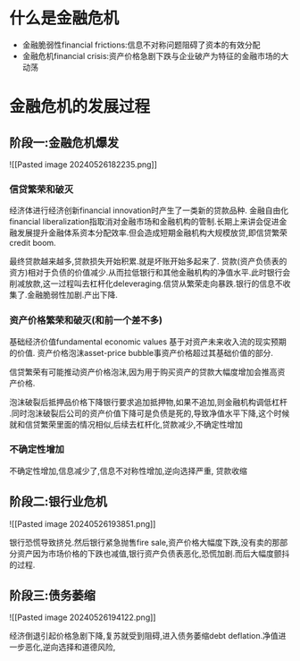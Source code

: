  
# 什么是金融危机

* 金融脆弱性financial frictions:信息不对称问题阻碍了资本的有效分配
* 金融危机financial crisis:资产价格急剧下跌与企业破产为特征的金融市场的大动荡

# 金融危机的发展过程

## 阶段一:金融危机爆发

![[Pasted image 20240526182235.png]]

### 信贷繁荣和破灭

经济体进行经济创新financial innovation时产生了一类新的贷款品种.
金融自由化financial liberalization指取消对金融市场和金融机构的管制.长期上来讲会促进金融发展提升金融体系资本分配效率.但会造成短期金融机构大规模放贷,即信贷繁荣credit boom.

最终贷款越来越多,贷款损失开始积累.就是坏账开始多起来了.  贷款(资产负债表的资方)相对于负债的价值减少.从而拉低银行和其他金融机构的净值水平.此时银行会削减放款,这一过程叫去杠杆化deleveraging.信贷从繁荣走向暴跌.银行的信息不收集了.金融脆弱性加剧.产出下降.

### 资产价格繁荣和破灭(和前一个差不多)

基础经济价值fundamental economic values 基于对资产未来收入流的现实预期的价值.
资产价格泡沫asset-price bubble事资产价格超过其基础价值的部分.

信贷繁荣有可能推动资产价格泡沫,因为用于购买资产的贷款大幅度增加会推高资产价格.

泡沫破裂后抵押品价格下降银行要求追加抵押物,如果不追加,则金融机构调低杠杆 .同时泡沫破裂后公司的资产价值下降可是负债是死的,导致净值水平下降,这个时候就和信贷繁荣里面的情况相似,后续去杠杆化,贷款减少,不确定性增加
  
### 不确定性增加

不确定性增加,信息减少了,信息不对称性增加,逆向选择严重, 贷款收缩

## 阶段二:银行业危机

![[Pasted image 20240526193851.png]]

银行恐慌导致挤兑.然后银行紧急抛售fire sale,资产价格大幅度下跌,没有卖的那部分资产因为市场价格的下跌也减值,银行资产负债表恶化,恐慌加剧.而后大幅度颤抖的过程.

## 阶段三:债务萎缩

![[Pasted image 20240526194122.png]]

经济倒退引起价格急剧下降,复苏就受到阻碍,进入债务萎缩debt deflation.净值进一步恶化,逆向选择和道德风险,

